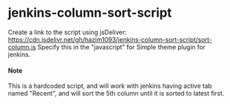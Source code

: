 # jenkins-column-sort-script

Create a link to the script using jsDeliver: https://cdn.jsdelivr.net/gh/hazim1093/jenkins-column-sort-script/sort-column.js
Specify this in the "javascript" for Simple theme plugin for jenkins. 

#### Note
This is a hardcoded script, and will work with jenkins having active tab named "Recent", and will sort the 5th column until it is sorted to latest first. 
